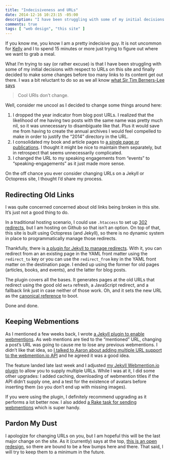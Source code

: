 ```yaml
---
title: "Indecisiveness and URLs"
date: 2014-12-16 10:23:15 -05:00
description: "I have been struggling with some of my initial decisions with respect to URLs on this site and finally decided to make some changes before too many links to its content get out there."
comments: true
tags: [ "web design", "this site" ]
---
```


If you know me, you know I am a pretty indecisive guy. It is not uncommon for [Kelly](https://twitter.com/shirleytemper) and I to spend 15 minutes or more just trying to figure out where we want to grab a meal.

<!-- more -->

What I’m trying to say (or rather excuse) is that I have been struggling with some of my initial decisions with respect to URLs on this site and finally decided to make some changes before too many links to its content get out there. I was a bit reluctant to do so as we all know [what Sir Tim Berners-Lee says](http://www.w3.org/Provider/Style/URI.html)

> Cool URIs don’t change.

Well, consider me uncool as I decided to change some things around here:

1. I dropped the year indicator from blog post URLs. I realized that the likelihood of me having two posts with the same name was pretty much nil, so it was unnecessary to disambiguate like that. Plus it would save me from having to create the annual archives I would feel compelled to make in order to justify the “2014” directory in the URL.
2. I consolidated my book and article pages to [a single page or publications](/publications). I thought it might be nice to maintain them separately, but in retrospect that seems unnecessarily complicated.
3. I changed the URL to my speaking engagements from “events” to “speaking-engagements” as it just made more sense.

On the off chance you ever consider changing URLs on a Jekyll or Octopress site, I thought I’d share my process.

## Redirecting Old Links

I was quite concerned concerned about old links being broken in this site. It’s just not a good thing to do.

In a traditional hosting scenario, I could use `.htaccess` to set up [302 redirects](https://en.wikipedia.org/wiki/HTTP_302), but I am hosting on Github so that isn’t an option. On top of that, this site is built using Octopress (and Jekyll), so there is no dynamic system in place to programmatically manage those redirects.

Thankfully, there is [a plugin for Jekyll to manage redirects](https://github.com/jekyll/jekyll-redirect-from). With it, you can redirect from an an existing page in the YAML front matter using the `redirect_to` key or you can use the `redirect_from` key in the YAML front matter on the destination page. I ended up using the former for old pages (articles, books, and events), and the latter for blog posts.

The plugin covers all the bases. It generates pages at the old URLs that redirect using the good old `meta` refresh, a JavaScript redirect, and a fallback link just in case neither of those work. Oh, and it sets the new URL as the [canonical reference](https://support.google.com/webmasters/answer/139066?hl=en) to boot.

Done and done.

## Keeping Webmentions

As I mentioned a few weeks back, I wrote [a Jekyll plugin to enable webmentions](/notebook/enabling-webmentions-in-jekyll/). As web mentions are tied to the “mentioned” URL, changing a post’s URL was going to cause me to lose any previous webmentions. I didn’t like that idea, so [I talked to Aaron about adding multiple URL support to the webmention.io API](https://github.com/aaronpk/webmention.io/issues/31) and he agreed it was a good idea.

The feature landed late last week and I adjusted [my Jekyll Webmention.io plugin](https://github.com/aarongustafson/jekyll-webmention_io) to allow you to supply multiple URLs. While I was at it, I did some other upgrades: I added caching, downloading of webmention titles if the API didn’t supply one, and a test for the existence of avatars before inserting them (so you don’t end up with missing images).

If you were using the plugin, I definitely recommend upgrading as it performs a lot better now. I also added [a Rake task for sending webmentions](https://github.com/aarongustafson/jekyll-webmention_io/blob/master/webmention.Rakefile) which is super handy.

## Pardon My Dust

I apologize for changing URLs on you, but I am hopeful this will be the last major change on the site. As it (currently) says at the top, [this is an open redesign](/notebook/a-grand-experiment/), so there are bound to be a few bumps here and there. That said, I will try to keep them to a minimum in the future.
